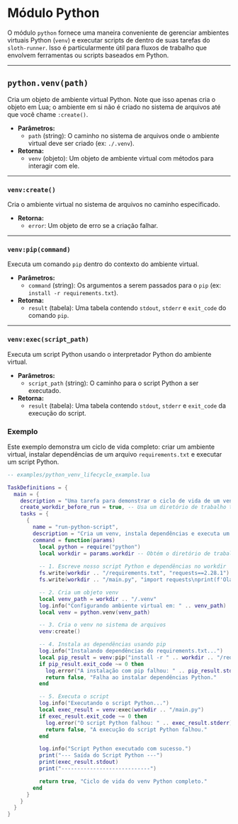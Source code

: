 # Módulo Python

O módulo `python` fornece uma maneira conveniente de gerenciar ambientes virtuais Python (`venv`) e executar scripts de dentro de suas tarefas do `sloth-runner`. Isso é particularmente útil para fluxos de trabalho que envolvem ferramentas ou scripts baseados em Python.

---

## `python.venv(path)`

Cria um objeto de ambiente virtual Python. Note que isso apenas cria o objeto em Lua; o ambiente em si não é criado no sistema de arquivos até que você chame `:create()`.

*   **Parâmetros:**
    *   `path` (string): O caminho no sistema de arquivos onde o ambiente virtual deve ser criado (ex: `./.venv`).
*   **Retorna:**
    *   `venv` (objeto): Um objeto de ambiente virtual com métodos para interagir com ele.

---

### `venv:create()`

Cria o ambiente virtual no sistema de arquivos no caminho especificado.

*   **Retorna:**
    *   `error`: Um objeto de erro se a criação falhar.

---

### `venv:pip(command)`

Executa um comando `pip` dentro do contexto do ambiente virtual.

*   **Parâmetros:**
    *   `command` (string): Os argumentos a serem passados para o `pip` (ex: `install -r requirements.txt`).
*   **Retorna:**
    *   `result` (tabela): Uma tabela contendo `stdout`, `stderr` e `exit_code` do comando `pip`.

---

### `venv:exec(script_path)`

Executa um script Python usando o interpretador Python do ambiente virtual.

*   **Parâmetros:**
    *   `script_path` (string): O caminho para o script Python a ser executado.
*   **Retorna:**
    *   `result` (tabela): Uma tabela contendo `stdout`, `stderr` e `exit_code` da execução do script.

### Exemplo

Este exemplo demonstra um ciclo de vida completo: criar um ambiente virtual, instalar dependências de um arquivo `requirements.txt` e executar um script Python.

```lua
-- examples/python_venv_lifecycle_example.lua

TaskDefinitions = {
  main = {
    description = "Uma tarefa para demonstrar o ciclo de vida de um venv Python.",
    create_workdir_before_run = true, -- Usa um diretório de trabalho temporário
    tasks = {
      {
        name = "run-python-script",
        description = "Cria um venv, instala dependências e executa um script.",
        command = function(params)
          local python = require("python")
          local workdir = params.workdir -- Obtém o diretório de trabalho temporário do grupo
          
          -- 1. Escreve nosso script Python e dependências no workdir
          fs.write(workdir .. "/requirements.txt", "requests==2.28.1")
          fs.write(workdir .. "/main.py", "import requests\nprint(f'Olá do Python! Usando a versão do requests: {requests.__version__}')")

          -- 2. Cria um objeto venv
          local venv_path = workdir .. "/.venv"
          log.info("Configurando ambiente virtual em: " .. venv_path)
          local venv = python.venv(venv_path)

          -- 3. Cria o venv no sistema de arquivos
          venv:create()

          -- 4. Instala as dependências usando pip
          log.info("Instalando dependências do requirements.txt...")
          local pip_result = venv:pip("install -r " .. workdir .. "/requirements.txt")
          if pip_result.exit_code ~= 0 then
            log.error("A instalação com pip falhou: " .. pip_result.stderr)
            return false, "Falha ao instalar dependências Python."
          end

          -- 5. Executa o script
          log.info("Executando o script Python...")
          local exec_result = venv:exec(workdir .. "/main.py")
          if exec_result.exit_code ~= 0 then
            log.error("O script Python falhou: " .. exec_result.stderr)
            return false, "A execução do script Python falhou."
          end

          log.info("Script Python executado com sucesso.")
          print("--- Saída do Script Python ---")
          print(exec_result.stdout)
          print("----------------------------")

          return true, "Ciclo de vida do venv Python completo."
        end
      }
    }
  }
}
```

